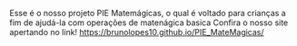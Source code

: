 Esse é o nosso projeto PIE Matemágicas, o qual é voltado para crianças a fim de ajudá-la com operações de matenágica basica
Confira o nosso site apertando no link!
https://brunolopes10.github.io/PIE_MateMagicas/
